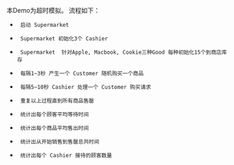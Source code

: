 本Demo为超时模拟。 流程如下：  
-      启动 Supermarket   
-      Supermarket 初始化3个 Cashier  
-      Supermarket  针对Apple, Macbook, Cookie三种Good 每种初始化15个到商店库存  
-      每隔1~3秒 产生一个 Customer 随机购买一个商品  
-      每隔5~10秒 Cashier 处理一个 Customer 购买请求  
-      重复以上过程直到所有商品售罄  
-      统计出每个顾客平均等待时间  
-      统计出每个商品平均售出时间  
-      统计出从开始销售到售罄总共时间  
-      统计出每个 Cashier 接待的顾客数量  